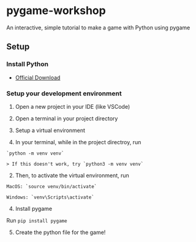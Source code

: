 # pygame-workshop
An interactive, simple tutorial to make a game with Python using pygame

## Setup

### Install Python

- [Official Download](https://www.python.org/downloads/)

### Setup your development environment

1. Open a new project in your IDE (like VSCode)

2. Open a terminal in your project directory

3. Setup a virtual environment

  1. In your terminal, while in the project directroy, run

    `python -m venv venv`

    > If this doesn't work, try `python3 -m venv venv`

  2. Then, to activate the virtual environment, run

    MacOS: `source venv/bin/activate`

    Windows: `venv\Scripts\activate`

4. Install pygame

  Run `pip install pygame`

5. Create the python file for the game!
